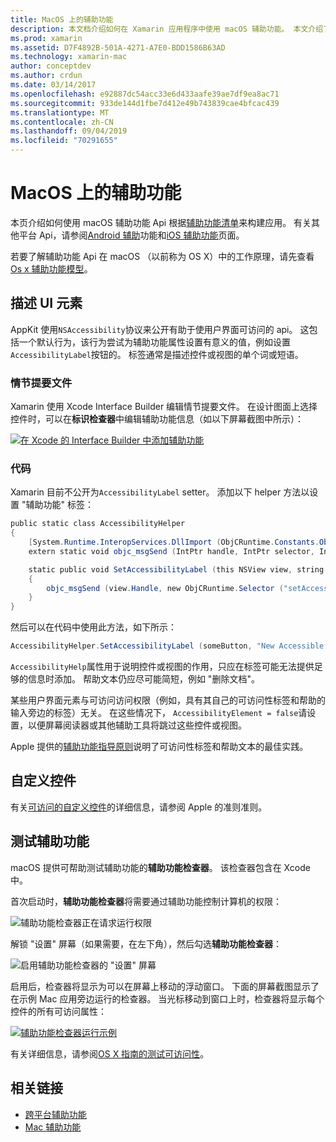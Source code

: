 ```yaml
---
title: MacOS 上的辅助功能
description: 本文档介绍如何在 Xamarin 应用程序中使用 macOS 辅助功能。 本文介绍了介绍演示图板和代码、自定义控件和测试可访问性的 UI 元素。
ms.prod: xamarin
ms.assetid: D7F4892B-501A-4271-A7E0-BDD1586B63AD
ms.technology: xamarin-mac
author: conceptdev
ms.author: crdun
ms.date: 03/14/2017
ms.openlocfilehash: e92887dc54acc33e6d433aafe39ae7df9ea8ac71
ms.sourcegitcommit: 933de144d1fbe7d412e49b743839cae4bfcac439
ms.translationtype: MT
ms.contentlocale: zh-CN
ms.lasthandoff: 09/04/2019
ms.locfileid: "70291655"
---
```

# <a name="accessibility-on-macos"></a>MacOS 上的辅助功能

本页介绍如何使用 macOS 辅助功能 Api 根据[辅助功能清单](~/cross-platform/app-fundamentals/accessibility.md)来构建应用。
有关其他平台 Api，请参阅[Android 辅助](~/android/app-fundamentals/accessibility.md)功能和[iOS 辅助功能](~/ios/app-fundamentals/accessibility.md)页面。

若要了解辅助功能 Api 在 macOS （以前称为 OS X）中的工作原理，请先查看[Os x 辅助功能模型](https://developer.apple.com/library/mac/documentation/Accessibility/Conceptual/AccessibilityMacOSX/OSXAXmodel.html)。

## <a name="describing-ui-elements"></a>描述 UI 元素

AppKit 使用`NSAccessibility`协议来公开有助于使用户界面可访问的 api。 这包括一个默认行为，该行为尝试为辅助功能属性设置有意义的值，例如设置`AccessibilityLabel`按钮的。 标签通常是描述控件或视图的单个词或短语。

### <a name="storyboard-files"></a>情节提要文件

Xamarin 使用 Xcode Interface Builder 编辑情节提要文件。
在设计图面上选择控件时，可以在**标识检查器**中编辑辅助功能信息（如以下屏幕截图中所示）：

[![在 Xcode 的 Interface Builder 中添加辅助功能](accessibility-images/xcode.png "在 Xcode 的 Interface Builder 中添加辅助功能")](accessibility-images/xcode-large.png#lightbox)

### <a name="code"></a>代码

Xamarin 目前不公开为`AccessibilityLabel` setter。  添加以下 helper 方法以设置 "辅助功能" 标签：

```csharp
public static class AccessibilityHelper
{
    [System.Runtime.InteropServices.DllImport (ObjCRuntime.Constants.ObjectiveCLibrary)]
    extern static void objc_msgSend (IntPtr handle, IntPtr selector, IntPtr label);

    static public void SetAccessibilityLabel (this NSView view, string value)
    {
        objc_msgSend (view.Handle, new ObjCRuntime.Selector ("setAccessibilityLabel:").Handle, new NSString (value).Handle);
    }
}
```

然后可以在代码中使用此方法，如下所示：

```csharp
AccessibilityHelper.SetAccessibilityLabel (someButton, "New Accessible Description");
```

`AccessibilityHelp`属性用于说明控件或视图的作用，只应在标签可能无法提供足够的信息时添加。 帮助文本仍应尽可能简短，例如 "删除文档"。

某些用户界面元素与可访问访问权限（例如，具有其自己的可访问性标签和帮助的输入旁边的标签）无关。
在这些情况下， `AccessibilityElement = false`请设置，以便屏幕阅读器或其他辅助工具将跳过这些控件或视图。

Apple 提供的[辅助功能指导原则](https://developer.apple.com/library/mac/documentation/Accessibility/Conceptual/AccessibilityMacOSX/EnhancingtheAccessibilityofStandardAppKitControls.html)说明了可访问性标签和帮助文本的最佳实践。

## <a name="custom-controls"></a>自定义控件

有关[可访问的自定义控件](https://developer.apple.com/library/mac/documentation/Accessibility/Conceptual/AccessibilityMacOSX/ImplementingAccessibilityforCustomControls.html)的详细信息，请参阅 Apple 的准则准则。

## <a name="testing-accessibility"></a>测试辅助功能

macOS 提供可帮助测试辅助功能的**辅助功能检查器**。 该检查器包含在 Xcode 中。

首次启动时，**辅助功能检查器**将需要通过辅助功能控制计算机的权限：

![辅助功能检查器正在请求运行权限](accessibility-images/accessibility-inspector-1.png "辅助功能检查器正在请求运行权限")

解锁 "设置" 屏幕（如果需要，在左下角），然后勾选**辅助功能检查器**：

![启用辅助功能检查器的 "设置" 屏幕](accessibility-images/accessibility-inspector-2.png "启用辅助功能检查器的 \"设置\" 屏幕")

启用后，检查器将显示为可以在屏幕上移动的浮动窗口。 下面的屏幕截图显示了在示例 Mac 应用旁边运行的检查器。 当光标移动到窗口上时，检查器将显示每个控件的所有可访问属性：

[![辅助功能检查器运行示例](accessibility-images/accessibility-example.png "辅助功能检查器运行示例")](accessibility-images/accessibility-example-large.png#lightbox)

有关详细信息，请参阅[OS X 指南的测试可访问性](https://developer.apple.com/library/mac/documentation/Accessibility/Conceptual/AccessibilityMacOSX/OSXAXTestingApps.html)。



## <a name="related-links"></a>相关链接

- [跨平台辅助功能](~/cross-platform/app-fundamentals/accessibility.md)
- [Mac 辅助功能](https://www.apple.com/accessibility/mac/)
